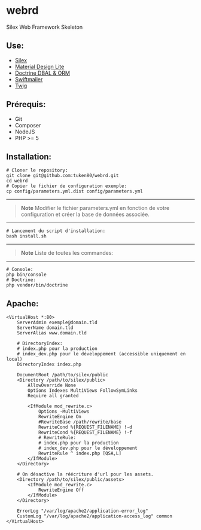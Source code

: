 # webrd

Silex Web Framework Skeleton

## Use:

* [Silex](http://silex.sensiolabs.org/)
* [Material Design Lite](https://getmdl.io/)
* [Doctrine DBAL & ORM](http://www.doctrine-project.org/)
* [Swiftmailer](http://swiftmailer.org/)
* [Twig](http://twig.sensiolabs.org/)

## Prérequis:

* Git
* Composer
* NodeJS
* PHP >= 5

## Installation:


    # Cloner le repository:
    git clone git@github.com:tuken80/webrd.git
    cd webrd
    # Copier le fichier de configuration exemple:
    cp config/parameters.yml.dist config/parameters.yml

***

>**Note**
>Modifier le fichier parameters.yml en fonction de votre configuration et créer la base de données associée.

***


    # Lancement du script d'installation:
    bash install.sh
    
***

>**Note**
>Liste de toutes les commandes:

***


    # Console:
    php bin/console
    # Doctrine:
    php vendor/bin/doctrine

## Apache:


    <VirtualHost *:80>
        ServerAdmin exemple@domain.tld
        ServerName domain.tld
        ServerAlias www.domain.tld

        # DirectoryIndex:
        # index.php pour la production
        # index_dev.php pour le développement (accessible uniquement en local)
        DirectoryIndex index.php

        DocumentRoot /path/to/silex/public
        <Directory /path/to/silex/public>
            AllowOverride None
            Options Indexes MultiViews FollowSymLinks
            Require all granted

            <IfModule mod_rewrite.c>
                Options -MultiViews
                RewriteEngine On
                #RewriteBase /path/rewrite/base
                RewriteCond %{REQUEST_FILENAME} !-d
                RewriteCond %{REQUEST_FILENAME} !-f
                # RewriteRule:
                # index.php pour la production
                # index_dev.php pour le développement
                RewriteRule ^ index.php [QSA,L]
            </IfModule>
        </Directory>

        # On désactive la réécriture d'url pour les assets.
        <Directory /path/to/silex/public/assets>
            <IfModule mod_rewrite.c>
                RewriteEngine Off
            </IfModule>
        </Directory>

        ErrorLog "/var/log/apache2/application-error_log"
        CustomLog "/var/log/apache2/application-access_log" common
    </VirtualHost>
